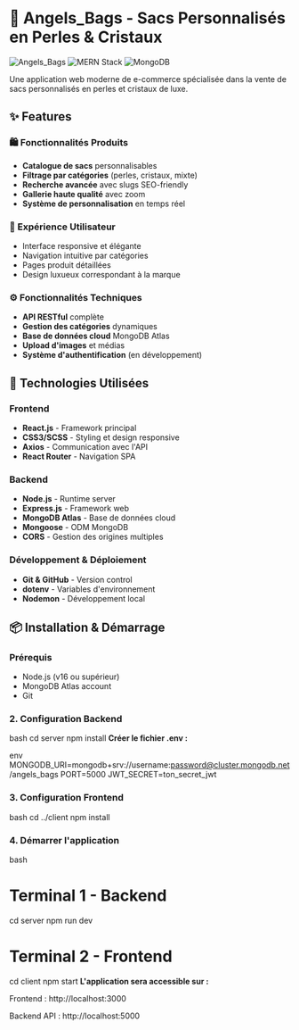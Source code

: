 # 🌸 Angels_Bags - Sacs Personnalisés en Perles & Cristaux

![Angels_Bags](https://img.shields.io/badge/Angels_Bags-Luxury_Bags-pink)
![MERN Stack](https://img.shields.io/badge/MERN-Stack-green)
![MongoDB](https://img.shields.io/badge/Database-MongoDB_Atlas-blue)

Une application web moderne de e-commerce spécialisée dans la vente de sacs personnalisés en perles et cristaux de luxe.

## ✨ Features

### 🛍️ Fonctionnalités Produits
- **Catalogue de sacs** personnalisables
- **Filtrage par catégories** (perles, cristaux, mixte)
- **Recherche avancée** avec slugs SEO-friendly
- **Gallerie haute qualité** avec zoom
- **Système de personnalisation** en temps réel

### 🎨 Expérience Utilisateur
- Interface responsive et élégante
- Navigation intuitive par catégories
- Pages produit détaillées
- Design luxueux correspondant à la marque

### ⚙️ Fonctionnalités Techniques
- **API RESTful** complète
- **Gestion des catégories** dynamiques
- **Base de données cloud** MongoDB Atlas
- **Upload d'images** et médias
- **Système d'authentification** (en développement)

## 🚀 Technologies Utilisées

### Frontend
- **React.js** - Framework principal
- **CSS3/SCSS** - Styling et design responsive
- **Axios** - Communication avec l'API
- **React Router** - Navigation SPA

### Backend
- **Node.js** - Runtime server
- **Express.js** - Framework web
- **MongoDB Atlas** - Base de données cloud
- **Mongoose** - ODM MongoDB
- **CORS** - Gestion des origines multiples

### Développement & Déploiement
- **Git & GitHub** - Version control
- **dotenv** - Variables d'environnement
- **Nodemon** - Développement local

## 📦 Installation & Démarrage

### Prérequis
- Node.js (v16 ou supérieur)
- MongoDB Atlas account
- Git
### 2. Configuration Backend
bash
cd server
npm install
**Créer le fichier .env :**

env
MONGODB_URI=mongodb+srv://username:password@cluster.mongodb.net/angels_bags
PORT=5000
JWT_SECRET=ton_secret_jwt
### 3. Configuration Frontend
bash
cd ../client
npm install
### 4. Démarrer l'application
bash
# Terminal 1 - Backend
cd server
npm run dev

# Terminal 2 - Frontend  
cd client
npm start
**L'application sera accessible sur :**

Frontend : http://localhost:3000

Backend API : http://localhost:5000
